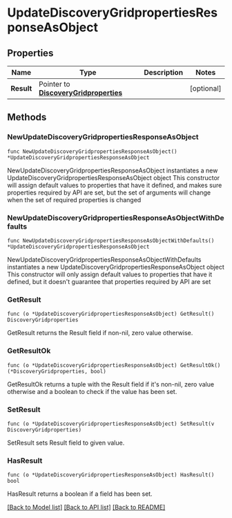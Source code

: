 # UpdateDiscoveryGridpropertiesResponseAsObject

## Properties

Name | Type | Description | Notes
------------ | ------------- | ------------- | -------------
**Result** | Pointer to [**DiscoveryGridproperties**](DiscoveryGridproperties.md) |  | [optional] 

## Methods

### NewUpdateDiscoveryGridpropertiesResponseAsObject

`func NewUpdateDiscoveryGridpropertiesResponseAsObject() *UpdateDiscoveryGridpropertiesResponseAsObject`

NewUpdateDiscoveryGridpropertiesResponseAsObject instantiates a new UpdateDiscoveryGridpropertiesResponseAsObject object
This constructor will assign default values to properties that have it defined,
and makes sure properties required by API are set, but the set of arguments
will change when the set of required properties is changed

### NewUpdateDiscoveryGridpropertiesResponseAsObjectWithDefaults

`func NewUpdateDiscoveryGridpropertiesResponseAsObjectWithDefaults() *UpdateDiscoveryGridpropertiesResponseAsObject`

NewUpdateDiscoveryGridpropertiesResponseAsObjectWithDefaults instantiates a new UpdateDiscoveryGridpropertiesResponseAsObject object
This constructor will only assign default values to properties that have it defined,
but it doesn't guarantee that properties required by API are set

### GetResult

`func (o *UpdateDiscoveryGridpropertiesResponseAsObject) GetResult() DiscoveryGridproperties`

GetResult returns the Result field if non-nil, zero value otherwise.

### GetResultOk

`func (o *UpdateDiscoveryGridpropertiesResponseAsObject) GetResultOk() (*DiscoveryGridproperties, bool)`

GetResultOk returns a tuple with the Result field if it's non-nil, zero value otherwise
and a boolean to check if the value has been set.

### SetResult

`func (o *UpdateDiscoveryGridpropertiesResponseAsObject) SetResult(v DiscoveryGridproperties)`

SetResult sets Result field to given value.

### HasResult

`func (o *UpdateDiscoveryGridpropertiesResponseAsObject) HasResult() bool`

HasResult returns a boolean if a field has been set.


[[Back to Model list]](../README.md#documentation-for-models) [[Back to API list]](../README.md#documentation-for-api-endpoints) [[Back to README]](../README.md)


